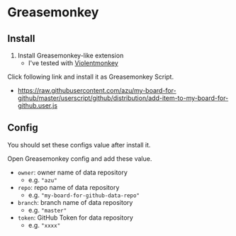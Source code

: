 # Greasemonkey

## Install

1. Install Greasemonkey-like extension
    - I've tested with [Violentmonkey](https://violentmonkey.github.io/)

Click following link and install it as Greasemonkey Script.

- <https://raw.githubusercontent.com/azu/my-board-for-github/master/userscript/github/distribution/add-item-to-my-board-for-github.user.js>

## Config

You should set these configs value after install it.

Open Greasemonkey config and add these value.

- `owner`: owner name of data repository
    - e.g. `"azu"`
- `repo`: repo name of data repository
    - e.g. `"my-board-for-github-data-repo"`
- `branch`: branch name of data repository
    - e.g. `"master"`
- `token`: GitHub Token for data repository
    - e.g. `"xxxx"`
